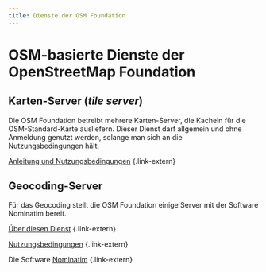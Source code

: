 ```yaml
---
title: Dienste der OSM Foundation
---
```


# OSM-basierte Dienste der OpenStreetMap Foundation

## Karten-Server (*tile server*)

Die OSM Foundation betreibt mehrere Karten-Server, die Kacheln für die
OSM-Standard-Karte ausliefern. Dieser Dienst darf allgemein und ohne Anmeldung
genutzt werden, solange man sich an die Nutzungsbedingungen hält.

[Anleitung und Nutzungsbedingungen](https://operations.osmfoundation.org/policies/tiles/)
{.link-extern}

## Geocoding-Server

Für das Geocoding stellt die OSM Foundation einige Server mit der Software
Nominatim bereit.

[Über diesen Dienst](https://nominatim.osm.org/ui/about.html)
{.link-extern}

[Nutzungsbedingungen](https://operations.osmfoundation.org/policies/nominatim/)
{.link-extern}

Die Software [Nominatim](https://nominatim.org/)
{.link-extern}

